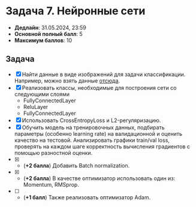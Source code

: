 # Задача 7. Нейронные сети

* **Дедлайн**: 31.05.2024, 23:59
* **Основной полный балл**: 5
* **Максимум баллов**: 10

## Задача

- [x] Найти данные в виде изображений для задачи классификации. Например, можно взять данные [отсюда](http://ufldl.stanford.edu/housenumbers/).
- [x] Реализовать классы, необходимые для построения сети со следующими слоями
    - FullyConnectedLayer
    - ReluLayer
    - FullyConnectedLayer
- [x] Использовать CrossEntropyLoss и L2-регуляризацию.
- [x] Обучить модель на тренировочных данных, подбирать параметры (особенно learning rate) на валидационной и оценить качество на тестовой. Анализировать графики train/val loss, проверять на каждом шаге корректность вычисления градиентов с помощью разностной оценки.
- [x] * (**+2 балла**) Добавить Batch normalization.
- [x] * (**+2 балла**) В качестве оптимизатор использовать один из: Momentum, RMSprop.
- [ ] * (**+1 балл**) Также реализовать оптимизатор Adam.